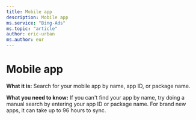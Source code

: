```yaml
---
title: Mobile app
description: Mobile app
ms.service: "Bing-Ads"
ms.topic: "article"
author: eric-urban
ms.author: eur
---
```


# Mobile app

**What it is:** Search for your mobile app by name, app ID, or package name.

**What you need to know:** If you can't find your app by name, try doing a manual search by entering your app ID or package name. For brand new apps, it can take up to 96 hours to sync.


